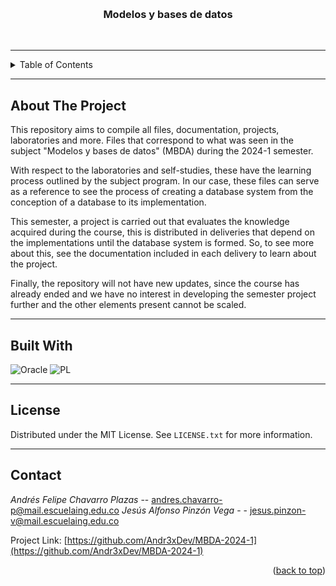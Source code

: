 <a id="readme-top"></a>

<!-- PROJECT LOGO -->
<br />
<div align="center">
  <h3 align="center">Modelos y bases de datos</h3>
  <br>
</div>


---
<!-- TABLE OF CONTENTS -->
<details>
  <summary>Table of Contents</summary>
  <ol>
    <li><a href="#about-the-project">About The Project</a></li>
    <li><a href="#built-with">Built With</a></li>
    <li><a href="#license">License</a></li>
    <li><a href="#contact">Contact</a></li>
  </ol>
</details>


---
<!-- ABOUT THE PROJECT -->
## About The Project

This repository aims to compile all files, documentation, projects, laboratories and more. Files that correspond to what was seen in the subject "Modelos y bases de datos" (MBDA) during the 2024-1 semester.

With respect to the laboratories and self-studies, these have the learning process outlined by the subject program. In our case, these files can serve as a reference to see the process of creating a database system from the conception of a database to its implementation.

This semester, a project is carried out that evaluates the knowledge acquired during the course, this is distributed in deliveries that depend on the implementations until the database system is formed. So, to see more about this, see the documentation included in each delivery to learn about the project.

Finally, the repository will not have new updates, since the course has already ended and we have no interest in developing the semester project further and the other elements present cannot be scaled.

---

## Built With
![Oracle](https://img.shields.io/badge/Oracle-F80000?style=for-the-badge&logo=oracle&logoColor=black) ![PL](https://img.shields.io/badge/PL%2FSQL-FFFFFF?style=for-the-badge&logo=oracle&logoColor=FF0000&labelColor=FFFFFF&color=FF0000)

---
<!-- ----- LICENSE ----- -->
## License

Distributed under the MIT License. See `LICENSE.txt` for more information.

---
<!-- ----- CONTACT ----- -->
## Contact

*Andrés Felipe Chavarro Plazas* -- andres.chavarro-p@mail.escuelaing.edu.co
*Jesús Alfonso Pinzón Vega* -  - jesus.pinzon-v@mail.escuelaing.edu.co

Project Link: [https://github.com/Andr3xDev/MBDA-2024-1](https://github.com/Andr3xDev/MBDA-2024-1)

<p align="right">(<a href="#readme-top">back to top</a>)<p>